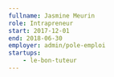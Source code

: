 ```yaml
---
fullname: Jasmine Meurin
role: Intrapreneur
start: 2017-12-01
end: 2018-06-30
employer: admin/pole-emploi
startups:
    - le-bon-tuteur
---
```

